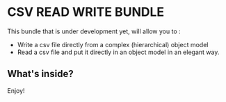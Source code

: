 CSV READ WRITE BUNDLE
========================

This bundle that is under development yet, will allow you to :
- Write a csv file directly from a complex (hierarchical) object model
- Read a csv file and put it directly in an object model in an elegant way.



What's inside?
--------------



Enjoy!